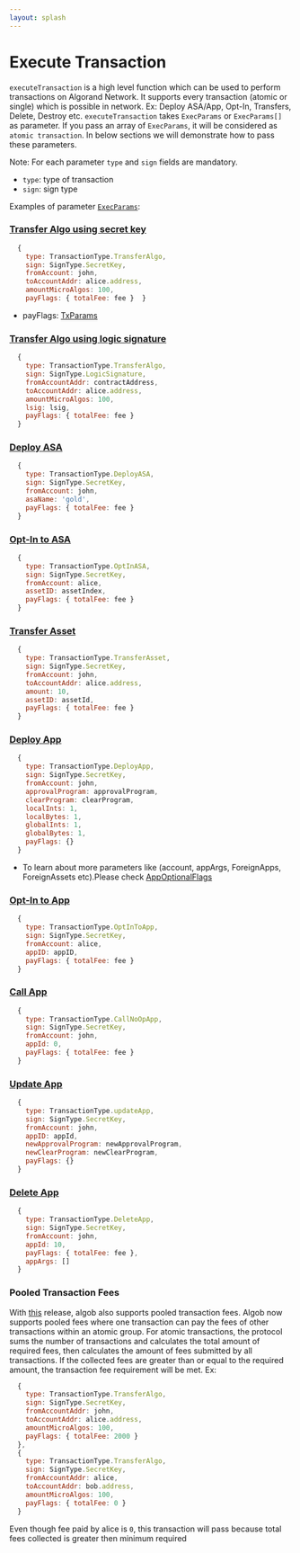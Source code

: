 ```yaml
---
layout: splash
---
```


# Execute Transaction

`executeTransaction` is a high level function which can be used to perform transactions on Algorand Network. It supports every transaction (atomic or single) which is possible in network. Ex: Deploy ASA/App, Opt-In, Transfers, Delete, Destroy etc. `executeTransaction` takes `ExecParams` or `ExecParams[]` as parameter.
If you pass an array of `ExecParams`, it will be considered as `atomic transaction`.
In below sections we will demonstrate how to pass these parameters.

Note: For each parameter `type` and `sign` fields are mandatory.
  - `type`: type of transaction
  - `sign`: sign type

Examples of parameter [`ExecParams`](https://algobuilder.dev/api/algob/modules/runtime.types.html#execparams):
### [Transfer Algo using secret key](https://algobuilder.dev/api/algob/modules/runtime.types.html#algotransferparam)

```js
  {
    type: TransactionType.TransferAlgo,
    sign: SignType.SecretKey,
    fromAccount: john,
    toAccountAddr: alice.address,
    amountMicroAlgos: 100,
    payFlags: { totalFee: fee }  }
```
- payFlags: [TxParams](https://algobuilder.dev/api/algob/interfaces/runtime.types.txparams.html)

### [Transfer Algo using logic signature](https://algobuilder.dev/api/algob/modules/runtime.types.html#algotransferparam)

```js
  {
    type: TransactionType.TransferAlgo,
    sign: SignType.LogicSignature,
    fromAccountAddr: contractAddress,
    toAccountAddr: alice.address,
    amountMicroAlgos: 100,
    lsig: lsig,
    payFlags: { totalFee: fee }
  }
```

### [Deploy ASA](https://algobuilder.dev/api/algob/modules/runtime.types.html#deployasaparam)

```js
  {
    type: TransactionType.DeployASA,
    sign: SignType.SecretKey,
    fromAccount: john,
    asaName: 'gold',
    payFlags: { totalFee: fee }
  }
```

### [Opt-In to ASA](https://algobuilder.dev/api/algob/modules/runtime.types.html#optinasaparam)

```js
  {
    type: TransactionType.OptInASA,
    sign: SignType.SecretKey,
    fromAccount: alice,
    assetID: assetIndex,
    payFlags: { totalFee: fee }
  }
```

### [Transfer Asset](https://algobuilder.dev/api/algob/modules/runtime.types.html#assettransferparam)

```js
  {
    type: TransactionType.TransferAsset,
    sign: SignType.SecretKey,
    fromAccount: john,
    toAccountAddr: alice.address,
    amount: 10,
    assetID: assetId,
    payFlags: { totalFee: fee }
  }
```

### [Deploy App](https://algobuilder.dev/api/algob/modules/runtime.types.html#deployappparam)

```js
  {
    type: TransactionType.DeployApp,
    sign: SignType.SecretKey,
    fromAccount: john,
    approvalProgram: approvalProgram,
    clearProgram: clearProgram,
    localInts: 1,
    localBytes: 1,
    globalInts: 1,
    globalBytes: 1,
    payFlags: {}
  }
```
- To learn about more parameters like (account, appArgs, ForeignApps, ForeignAssets etc).Please check [AppOptionalFlags](https://algobuilder.dev/api/algob/interfaces/runtime.types.AppOptionalFlags.html)

### [Opt-In to App](https://algobuilder.dev/api/algob/modules/runtime.types.html#optintoappparam)

```js
  {
    type: TransactionType.OptInToApp,
    sign: SignType.SecretKey,
    fromAccount: alice,
    appID: appID,
    payFlags: { totalFee: fee }
  }
```

### [Call App](https://algobuilder.dev/api/algob/modules/runtime.types.html#appcallsparam)

```js
  {
    type: TransactionType.CallNoOpApp,
    sign: SignType.SecretKey,
    fromAccount: john,
    appId: 0,
    payFlags: { totalFee: fee }
  }
```

### [Update App](https://algobuilder.dev/api/algob/modules/runtime.types.html#updateappparam)

```js
  {
    type: TransactionType.updateApp,
    sign: SignType.SecretKey,
    fromAccount: john,
    appID: appId,
    newApprovalProgram: newApprovalProgram,
    newClearProgram: newClearProgram,
    payFlags: {}
  }
```

### [Delete App](https://algobuilder.dev/api/algob/modules/runtime.types.html#appcallsparam)

```js
  {
    type: TransactionType.DeleteApp,
    sign: SignType.SecretKey,
    fromAccount: john,
    appId: 10,
    payFlags: { totalFee: fee },
    appArgs: []
  }
```

### Pooled Transaction Fees

With [this](https://developer.algorand.org/articles/introducing-algorand-virtual-machine-avm-09-release/) release, algob also supports pooled transaction fees.
Algob now supports pooled fees where one transaction can pay the fees of other transactions within an atomic group. For atomic transactions, the protocol sums the number of transactions and calculates the total amount of required fees, then calculates the amount of fees submitted by all transactions. If the collected fees are greater than or equal to the required amount, the transaction fee requirement will be met.
Ex:
```js
  {
    type: TransactionType.TransferAlgo,
    sign: SignType.SecretKey,
    fromAccountAddr: john,
    toAccountAddr: alice.address,
    amountMicroAlgos: 100,
    payFlags: { totalFee: 2000 }
  },
  {
    type: TransactionType.TransferAlgo,
    sign: SignType.SecretKey,
    fromAccountAddr: alice,
    toAccountAddr: bob.address,
    amountMicroAlgos: 100,
    payFlags: { totalFee: 0 }
  }
```

Even though fee paid by alice is `0`, this transaction will pass because total fees collected is greater then minimum required
